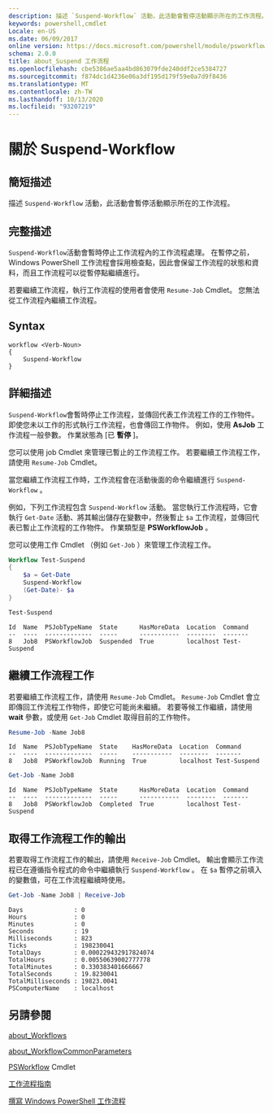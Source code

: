 ```yaml
---
description: 描述 `Suspend-Workflow` 活動，此活動會暫停活動顯示所在的工作流程。
keywords: powershell,cmdlet
Locale: en-US
ms.date: 06/09/2017
online version: https://docs.microsoft.com/powershell/module/psworkflow/about/about_suspend-workflow?view=powershell-5.1&WT.mc_id=ps-gethelp
schema: 2.0.0
title: about_Suspend 工作流程
ms.openlocfilehash: cbe5386ae5aa4bd863079fde240ddf2ce5384727
ms.sourcegitcommit: f874dc1d4236e06a3df195d179f59e0a7d9f8436
ms.translationtype: MT
ms.contentlocale: zh-TW
ms.lasthandoff: 10/13/2020
ms.locfileid: "93207219"
---
```

# <a name="about-suspend-workflow"></a>關於 Suspend-Workflow

## <a name="short-description"></a>簡短描述

描述 `Suspend-Workflow` 活動，此活動會暫停活動顯示所在的工作流程。

## <a name="long-description"></a>完整描述

`Suspend-Workflow`活動會暫時停止工作流程內的工作流程處理。 在暫停之前，Windows PowerShell 工作流程會採用檢查點，因此會保留工作流程的狀態和資料，而且工作流程可以從暫停點繼續進行。

若要繼續工作流程，執行工作流程的使用者會使用 `Resume-Job` Cmdlet。 您無法從工作流程內繼續工作流程。

## <a name="syntax"></a>Syntax

```
workflow <Verb-Noun>
{
    Suspend-Workflow
}
```

## <a name="detailed-description"></a>詳細描述

`Suspend-Workflow`會暫時停止工作流程，並傳回代表工作流程工作的工作物件。 即使您未以工作的形式執行工作流程，也會傳回工作物件。 例如，使用 **AsJob** 工作流程一般參數。 作業狀態為 [已 **暫停** ]。

您可以使用 job Cmdlet 來管理已暫止的工作流程工作。 若要繼續工作流程工作，請使用 `Resume-Job` Cmdlet。

當您繼續工作流程工作時，工作流程會在活動後面的命令繼續進行 `Suspend-Workflow` 。

例如，下列工作流程包含 `Suspend-Workflow` 活動。
當您執行工作流程時，它會執行 `Get-Date` 活動、將其輸出儲存在變數中，然後暫止 `$a` 工作流程，並傳回代表已暫止工作流程的工作物件。 作業類型是 **PSWorkflowJob** 。

您可以使用工作 Cmdlet （例如 `Get-Job` ）來管理工作流程工作。

```powershell
Workflow Test-Suspend
{
    $a = Get-Date
    Suspend-Workflow
    (Get-Date)- $a
}

Test-Suspend
```

```Output
Id  Name  PSJobTypeName  State      HasMoreData  Location  Command
--  ----  -------------  -----      -----------  --------  -------
8   Job8  PSWorkflowJob  Suspended  True         localhost Test-Suspend
```

## <a name="resuming-a-workflow-job"></a>繼續工作流程工作

若要繼續工作流程工作，請使用 `Resume-Job` Cmdlet。 `Resume-Job` Cmdlet 會立即傳回工作流程工作物件，即使它可能尚未繼續。 若要等候工作繼續，請使用 **wait** 參數，或使用 `Get-Job` Cmdlet 取得目前的工作物件。

```powershell
Resume-Job -Name Job8
```

```Output
Id  Name  PSJobTypeName  State    HasMoreData  Location  Command
--  ----  -------------  -----    -----------  --------  -------
8   Job8  PSWorkflowJob  Running  True         localhost Test-Suspend
```

```powershell
Get-Job -Name Job8
```

```Output
Id  Name  PSJobTypeName  State      HasMoreData  Location  Command
--  ----  -------------  -----      -----------  --------  -------
8   Job8  PSWorkflowJob  Completed  True         localhost Test-Suspend
```

## <a name="getting-the-output-of-a-workflow-job"></a>取得工作流程工作的輸出

若要取得工作流程工作的輸出，請使用 `Receive-Job` Cmdlet。 輸出會顯示工作流程已在遵循指令程式的命令中繼續執行 `Suspend-Workflow` 。 在 `$a` 暫停之前填入的變數值，可在工作流程繼續時使用。

```powershell
Get-Job -Name Job8 | Receive-Job
```

```Output
Days              : 0
Hours             : 0
Minutes           : 0
Seconds           : 19
Milliseconds      : 823
Ticks             : 198230041
TotalDays         : 0.000229432917824074
TotalHours        : 0.00550639002777778
TotalMinutes      : 0.330383401666667
TotalSeconds      : 19.8230041
TotalMilliseconds : 19823.0041
PSComputerName    : localhost
```

## <a name="see-also"></a>另請參閱

[about_Workflows](about_Workflows.md)

[about_WorkflowCommonParameters](about_WorkflowCommonParameters.md)

[PSWorkflow](xref:PSWorkflow) Cmdlet

[工作流程指南](/previous-versions/powershell/scripting/components/workflows-guide)

[撰寫 Windows PowerShell 工作流程](/previous-versions/powershell/scripting/developer/workflow/writing-a-windows-powershell-workflow)
